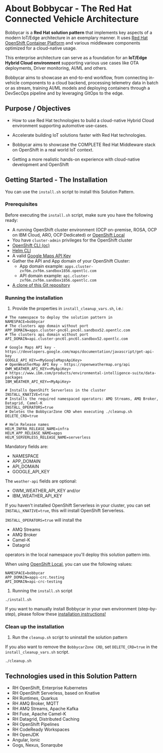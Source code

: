# About Bobbycar - The Red Hat Connected Vehicle Architecture

Bobbycar is a **Red Hat solution pattern** that implements key aspects of a modern IoT/Edge architecture in an exemplary manner.
It uses [Red Hat OpenShift Container Platform]( https://docs.openshift.com/container-platform/4.12/welcome/index.html) and various middleware components optimized for a cloud-native usage.

This enterprise architecture can serve as a foundation for an **IoT/Edge Hybrid Cloud environment** supporting various use cases like OTA deployments, Driver monitoring, AI/ML and others.

Bobbycar aims to showcase an end-to-end workflow, from connecting in-vehicle components to a cloud backend, processing telemetry data in batch or as stream, training AI/ML models and deploying containers through a DevSecOps pipeline and by leveraging GitOps to the edge.

## Purpose / Objectives

+ How to use Red Hat technologies to build a cloud-native Hybrid Cloud environment supporting automotive use-cases.

+ Accelerate building IoT solutions faster with Red Hat technologies.

+ Bobbycar aims to showcase the COMPLETE Red Hat Middleware stack on OpenShift in a real world IoT context.

+ Getting a more realistic hands-on experience with cloud-native development and OpenShift

## Getting Started - The Installation

You can use the `install.sh` script to install this Solution Pattern.

### Prerequisites

Before executing the `install.sh` script, make sure you have the following ready:

+ A running OpenShift cluster environment (OCP on-premise, ROSA, OCP on IBM Cloud, ARO, OCP Dedicated) or [OpenShift Local](https://developers.redhat.com/products/openshift-local/overview)
+ You have `cluster-admin` privileges for the OpenShift cluster
+ [OpenShift CLI (oc)](https://docs.openshift.com/container-platform/4.12/cli_reference/openshift_cli/getting-started-cli.html#installing-openshift-cli)
+ [Helm CLI](https://helm.sh/docs/intro/install/)
+ A valid [Google Maps API Key](https://developers.google.com/maps/documentation/javascript/get-api-key)
+ Gather the API and App domain of your OpenShift Cluster:
  + App domain example: `apps.cluster-zxf6m.zxf6m.sandbox1856.opentlc.com`
  + API domain example: `api.cluster-zxf6m.zxf6m.sandbox1856.opentlc.com`
+ [A clone of this Git repository](https://github.com/sa-mw-dach/bobbycar)

### Running the installation

1. Provide the properties in `install_cleanup_vars.sh`, i.e.:

```shell
# The namespace to deploy the solution pattern in
NAMESPACE=bobbycar
# The clusters app domain without port
APP_DOMAIN=apps.cluster-pnc6l.pnc6l.sandbox52.opentlc.com
# The clusters api domain without port
API_DOMAIN=api.cluster-pnc6l.pnc6l.sandbox52.opentlc.com

# Google Maps API key - https://developers.google.com/maps/documentation/javascript/get-api-key
GOOGLE_API_KEY=<MyGoogleMapsApiKey>
# OpenWeatherMap API Key - https://openweathermap.org/api
OWM_WEATHER_API_KEY=<MyApiKey>
# https://www.ibm.com/products/environmental-intelligence-suite/data-packages
IBM_WEATHER_API_KEY=<MyApiKey>

# Installs OpenShift Serverless in the cluster
INSTALL_KNATIVE=true
# Installs the required namespaced operators: AMQ Streams, AMQ Broker, Datagrid, Camel-K
INSTALL_OPERATORS=true
# Deletes the BobbycarZone CRD when executing ./cleanup.sh
DELETE_CRD=true

# Helm Release names
HELM_INFRA_RELEASE_NAME=infra
HELM_APP_RELEASE_NAME=apps
HELM_SERVERLESS_RELEASE_NAME=serverless
 ```

Mandatory fields are:

+ NAMESPACE
+ APP_DOMAIN
+ API_DOMAIN
+ GOOGLE_API_KEY

The `weather-api` fields are optional:

+ OWM_WEATHER_API_KEY and/or
+ IBM_WEATHER_API_KEY

If you haven't installed OpenShift Serverless in your cluster, you can set `INSTALL_KNATIVE=true`, this will install OpenShift Serverless.

`INSTALL_OPERATORS=true` will install the

+ AMQ Streams
+ AMQ Broker
+ Camel-K
+ Datagrid

operators in the local namespace you'll deploy this solution pattern into.

When using [OpenShift Local](https://developers.redhat.com/products/openshift-local/overview),
you can use the following values:

```shell
NAMESPACE=bobbycar
APP_DOMAIN=apps-crc.testing
API_DOMAIN=api-crc-testing
```

1. Running the `install.sh` script

  ```shell
  ./install.sh 
  ```

If you want to manually install Bobbycar in your own environment (step-by-step), please follow these [installation instructions!](https://github.com/sa-mw-dach/bobbycar/tree/master/helm)

### Clean up the installation

1. Run the `cleanup.sh` script to uninstall the solution pattern

If you also want to remove the `BobbycarZone CRD`, set `DELETE_CRD=true` in the `install_cleanup_vars.sh` script.

  ```shell
  ./cleanup.sh 
  ```

## Technologies used in this Solution Pattern

+ RH OpenShift, Enterprise Kubernetes
+ RH OpenShift Serverless, based on Knative  
+ RH Runtimes, Quarkus
+ RH AMQ Broker, MQTT
+ RH AMQ Streams, Apache Kafka
+ RH Fuse, Apache Camel-K
+ RH Datagrid, Distributed Caching
+ RH OpenShift Pipelines
+ RH CodeReady Workspaces
+ RH OpenJDK
+ Angular, Ionic
+ Gogs, Nexus, Sonarqube
